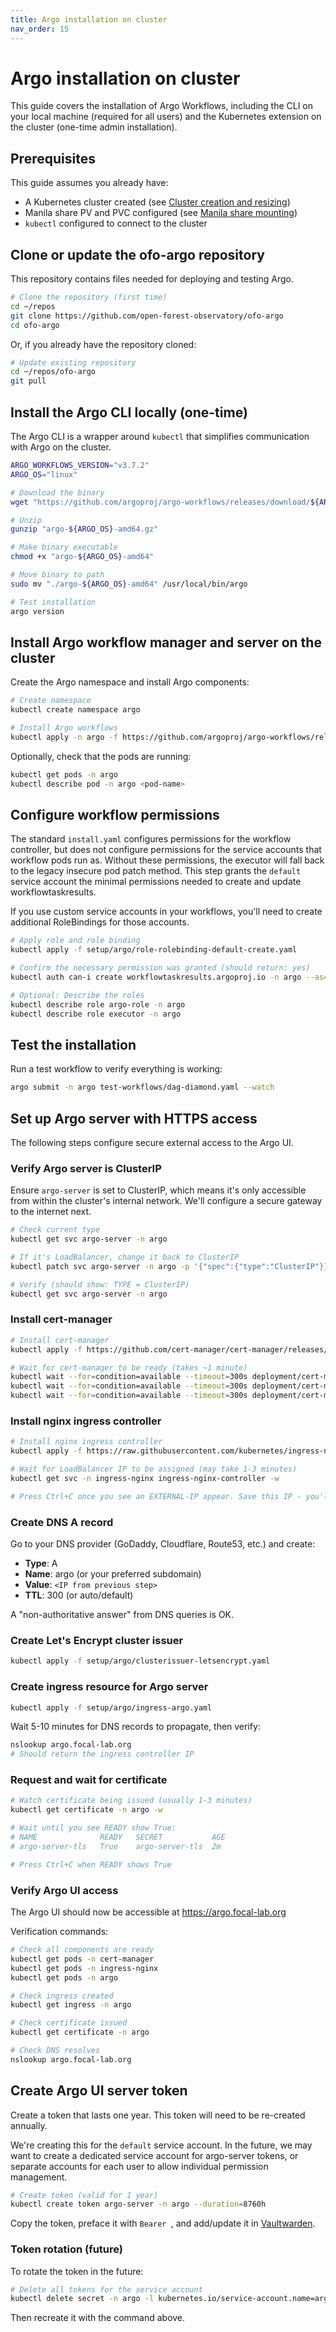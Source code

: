 ```yaml
---
title: Argo installation on cluster
nav_order: 15
---
```


# Argo installation on cluster

This guide covers the installation of Argo Workflows, including the CLI on your local machine (required for all users) and the Kubernetes extension on the cluster (one-time admin installation).

## Prerequisites

This guide assumes you already have:

- A Kubernetes cluster created (see [Cluster creation and resizing](cluster-creation-and-resizing.md))
- Manila share PV and PVC configured (see [Manila share mounting](manila-share-mounting.md))
- `kubectl` configured to connect to the cluster

## Clone or update the ofo-argo repository

This repository contains files needed for deploying and testing Argo.

```bash
# Clone the repository (first time)
cd ~/repos
git clone https://github.com/open-forest-observatory/ofo-argo
cd ofo-argo
```

Or, if you already have the repository cloned:

```bash
# Update existing repository
cd ~/repos/ofo-argo
git pull
```

## Install the Argo CLI locally (one-time)

The Argo CLI is a wrapper around `kubectl` that simplifies communication with Argo on the cluster.

```bash
ARGO_WORKFLOWS_VERSION="v3.7.2"
ARGO_OS="linux"

# Download the binary
wget "https://github.com/argoproj/argo-workflows/releases/download/${ARGO_WORKFLOWS_VERSION}/argo-${ARGO_OS}-amd64.gz"

# Unzip
gunzip "argo-${ARGO_OS}-amd64.gz"

# Make binary executable
chmod +x "argo-${ARGO_OS}-amd64"

# Move binary to path
sudo mv "./argo-${ARGO_OS}-amd64" /usr/local/bin/argo

# Test installation
argo version
```

## Install Argo workflow manager and server on the cluster

Create the Argo namespace and install Argo components:

```bash
# Create namespace
kubectl create namespace argo

# Install Argo workflows
kubectl apply -n argo -f https://github.com/argoproj/argo-workflows/releases/download/${ARGO_WORKFLOWS_VERSION}/install.yaml
```

Optionally, check that the pods are running:

```bash
kubectl get pods -n argo
kubectl describe pod -n argo <pod-name>
```

## Configure workflow permissions

The standard `install.yaml` configures permissions for the workflow controller, but does not configure permissions for the service accounts that workflow pods run as. Without these permissions, the executor will fall back to the legacy insecure pod patch method. This step grants the `default` service account the minimal permissions needed to create and update workflowtaskresults.

If you use custom service accounts in your workflows, you'll need to create additional RoleBindings for those accounts.

```bash
# Apply role and role binding
kubectl apply -f setup/argo/role-rolebinding-default-create.yaml

# Confirm the necessary permission was granted (should return: yes)
kubectl auth can-i create workflowtaskresults.argoproj.io -n argo --as=system:serviceaccount:argo:default

# Optional: Describe the roles
kubectl describe role argo-role -n argo
kubectl describe role executor -n argo
```

## Test the installation

Run a test workflow to verify everything is working:

```bash
argo submit -n argo test-workflows/dag-diamond.yaml --watch
```

## Set up Argo server with HTTPS access

The following steps configure secure external access to the Argo UI.

### Verify Argo server is ClusterIP

Ensure `argo-server` is set to ClusterIP, which means it's only accessible from within the cluster's internal network. We'll configure a secure gateway to the internet next.

```bash
# Check current type
kubectl get svc argo-server -n argo

# If it's LoadBalancer, change it back to ClusterIP
kubectl patch svc argo-server -n argo -p '{"spec":{"type":"ClusterIP"}}'

# Verify (should show: TYPE = ClusterIP)
kubectl get svc argo-server -n argo
```

### Install cert-manager

```bash
# Install cert-manager
kubectl apply -f https://github.com/cert-manager/cert-manager/releases/download/v1.13.0/cert-manager.yaml

# Wait for cert-manager to be ready (takes ~1 minute)
kubectl wait --for=condition=available --timeout=300s deployment/cert-manager -n cert-manager
kubectl wait --for=condition=available --timeout=300s deployment/cert-manager-webhook -n cert-manager
kubectl wait --for=condition=available --timeout=300s deployment/cert-manager-cainjector -n cert-manager
```

### Install nginx ingress controller

```bash
# Install nginx ingress controller
kubectl apply -f https://raw.githubusercontent.com/kubernetes/ingress-nginx/controller-v1.8.1/deploy/static/provider/cloud/deploy.yaml

# Wait for LoadBalancer IP to be assigned (may take 1-3 minutes)
kubectl get svc -n ingress-nginx ingress-nginx-controller -w

# Press Ctrl+C once you see an EXTERNAL-IP appear. Save this IP - you'll need it for DNS.
```

### Create DNS A record

Go to your DNS provider (GoDaddy, Cloudflare, Route53, etc.) and create:

- **Type**: A
- **Name**: argo (or your preferred subdomain)
- **Value**: `<IP from previous step>`
- **TTL**: 300 (or auto/default)

A "non-authoritative answer" from DNS queries is OK.

### Create Let's Encrypt cluster issuer

```bash
kubectl apply -f setup/argo/clusterissuer-letsencrypt.yaml
```

### Create ingress resource for Argo server

```bash
kubectl apply -f setup/argo/ingress-argo.yaml
```

Wait 5-10 minutes for DNS records to propagate, then verify:

```bash
nslookup argo.focal-lab.org
# Should return the ingress controller IP
```

### Request and wait for certificate

```bash
# Watch certificate being issued (usually 1-3 minutes)
kubectl get certificate -n argo -w

# Wait until you see READY show True:
# NAME              READY   SECRET           AGE
# argo-server-tls   True    argo-server-tls  2m

# Press Ctrl+C when READY shows True
```

### Verify Argo UI access

The Argo UI should now be accessible at https://argo.focal-lab.org

Verification commands:

```bash
# Check all components are ready
kubectl get pods -n cert-manager
kubectl get pods -n ingress-nginx
kubectl get pods -n argo

# Check ingress created
kubectl get ingress -n argo

# Check certificate issued
kubectl get certificate -n argo

# Check DNS resolves
nslookup argo.focal-lab.org
```

## Create Argo UI server token

Create a token that lasts one year. This token will need to be re-created annually.

We're creating this for the `default` service account. In the future, we may want to create a dedicated service account for argo-server tokens, or separate accounts for each user to allow individual permission management.

```bash
# Create token (valid for 1 year)
kubectl create token argo-server -n argo --duration=8760h
```

Copy the token, preface it with `Bearer `, and add/update it in [Vaultwarden](http://vault.focal-lab.org).

### Token rotation (future)

To rotate the token in the future:

```bash
# Delete all tokens for the service account
kubectl delete secret -n argo -l kubernetes.io/service-account.name=argo-server
```

Then recreate it with the command above.
